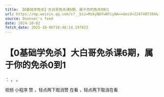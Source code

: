 ```yaml
---
title: 【0基础学免杀】大白哥免杀课6期，属于你的免杀0到1
url: https://mp.weixin.qq.com/s?__biz=MzkyNDYwNTcyNA==&mid=2247487304&idx=1&sn=38ea473d9713efa7fdd05efa3fca3816
source: Doonsec's feed
date: 2024-10-02
fetch_date: 2025-10-06T18:48:14.197823
---
```


# 【0基础学免杀】大白哥免杀课6期，属于你的免杀0到1

：
，
。

视频
小程序
赞
，轻点两下取消赞
在看
，轻点两下取消在看